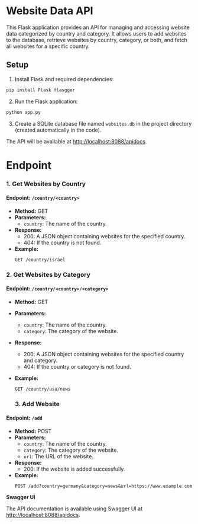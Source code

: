 # Website Data API

This Flask application provides an API for managing and accessing website data categorized by country and category. It allows users to add websites to the database, retrieve websites by country, category, or both, and fetch all websites for a specific country.

## Setup

1. Install Flask and required dependencies:

```bash
pip install Flask flasgger
```

2. Run the Flask application:
```bash
python app.py
```

3. Create a SQLite database file named `websites.db` in the project directory (created automatically in the code).

The API will be available at [http://localhost:8088/apidocs](http://localhost:8088/apidocs).


# Endpoint
### 1. Get Websites by Country

#### Endpoint: `/country/<country>`

- **Method:** GET
- **Parameters:**
  - `country`: The name of the country.
- **Response:**
  - 200: A JSON object containing websites for the specified country.
  - 404: If the country is not found.     
- **Example:**
  ```http
  GET /country/israel
  ```

### 2. Get Websites by Category

#### Endpoint: `/country/<country>/<category>`

- **Method:** GET
- **Parameters:**
  - `country`: The name of the country.
  - `category`: The category of the website.
- **Response:**
  - 200: A JSON object containing websites for the specified country and category.
  - 404: If the country or category is not found.
- **Example:**
  ```http
  GET /country/usa/news
   ```

  ### 3. Add Website

#### Endpoint: `/add`

- **Method:** POST
- **Parameters:**
  - `country`: The name of the country.
  - `category`: The category of the website.
  - `url`: The URL of the website.
- **Response:**
  - 200: If the website is added successfully.
- **Example:**
  ```http
  POST /add?country=germany&category=news&url=https://www.example.com
  ```

**Swagger UI**

The API documentation is available using Swagger UI at [http://localhost:8088/apidocs](http://localhost:8088/apidocs).


